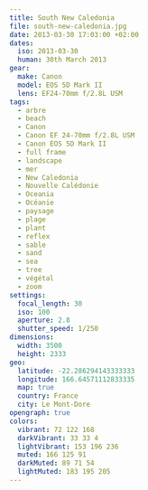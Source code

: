 ```yaml
---
title: South New Caledonia
file: south-new-caledonia.jpg
date: 2013-03-30 17:03:00 +02:00
dates:
  iso: 2013-03-30
  human: 30th March 2013
gear:
  make: Canon
  model: EOS 5D Mark II
  lens: EF24-70mm f/2.8L USM
tags:
  - arbre
  - beach
  - Canon
  - Canon EF 24-70mm f/2.8L USM
  - Canon EOS 5D Mark II
  - full frame
  - landscape
  - mer
  - New Caledonia
  - Nouvelle Calédonie
  - Oceania
  - Océanie
  - paysage
  - plage
  - plant
  - reflex
  - sable
  - sand
  - sea
  - tree
  - végétal
  - zoom
settings:
  focal_length: 30
  iso: 100
  aperture: 2.8
  shutter_speed: 1/250
dimensions:
  width: 3500
  height: 2333
geo:
  latitude: -22.286294143333333
  longitude: 166.64571112833335
  map: true
  country: France
  city: Le Mont-Dore
opengraph: true
colors:
  vibrant: 72 122 168
  darkVibrant: 33 33 4
  lightVibrant: 153 196 236
  muted: 166 125 91
  darkMuted: 89 71 54
  lightMuted: 183 195 205
---
```



